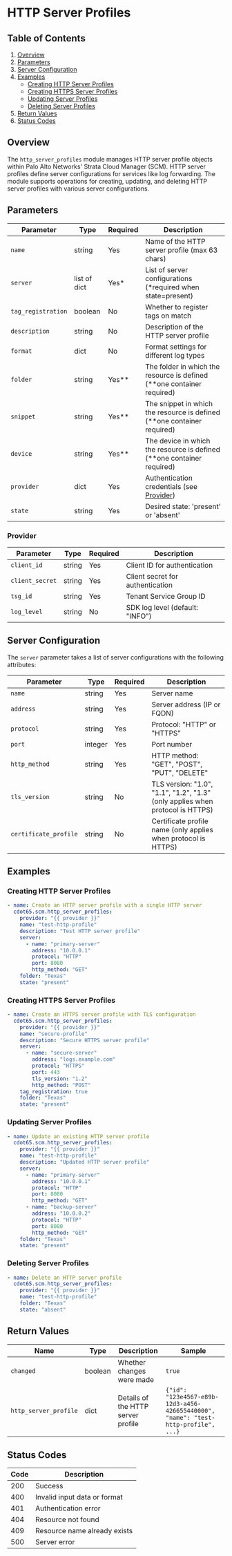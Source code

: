 # HTTP Server Profiles

## Table of Contents

1. [Overview](#overview)
2. [Parameters](#parameters)
3. [Server Configuration](#server-configuration)
4. [Examples](#examples)
   - [Creating HTTP Server Profiles](#creating-http-server-profiles)
   - [Creating HTTPS Server Profiles](#creating-https-server-profiles)
   - [Updating Server Profiles](#updating-server-profiles)
   - [Deleting Server Profiles](#deleting-server-profiles)
5. [Return Values](#return-values)
6. [Status Codes](#status-codes)

## Overview

The `http_server_profiles` module manages HTTP server profile objects within Palo Alto Networks' Strata Cloud Manager (SCM). HTTP server profiles define server configurations for services like log forwarding. The module supports operations for creating, updating, and deleting HTTP server profiles with various server configurations.

## Parameters

| Parameter        | Type           | Required | Description                                                  |
|------------------|----------------|----------|--------------------------------------------------------------|
| `name`           | string         | Yes      | Name of the HTTP server profile (max 63 chars)               |
| `server`         | list of dict   | Yes*     | List of server configurations (*required when state=present) |
| `tag_registration` | boolean      | No       | Whether to register tags on match                            |
| `description`    | string         | No       | Description of the HTTP server profile                       |
| `format`         | dict           | No       | Format settings for different log types                      |
| `folder`         | string         | Yes**    | The folder in which the resource is defined (**one container required) |
| `snippet`        | string         | Yes**    | The snippet in which the resource is defined (**one container required) |
| `device`         | string         | Yes**    | The device in which the resource is defined (**one container required) |
| `provider`       | dict           | Yes      | Authentication credentials (see [Provider](#provider))       |
| `state`          | string         | Yes      | Desired state: 'present' or 'absent'                         |

### Provider

| Parameter       | Type   | Required | Description                        |
|-----------------|--------|----------|------------------------------------|
| `client_id`     | string | Yes      | Client ID for authentication       |
| `client_secret` | string | Yes      | Client secret for authentication   |
| `tsg_id`        | string | Yes      | Tenant Service Group ID            |
| `log_level`     | string | No       | SDK log level (default: "INFO")    |

## Server Configuration

The `server` parameter takes a list of server configurations with the following attributes:

| Parameter            | Type    | Required | Description                                  |
|----------------------|---------|----------|----------------------------------------------|
| `name`               | string  | Yes      | Server name                                  |
| `address`            | string  | Yes      | Server address (IP or FQDN)                  |
| `protocol`           | string  | Yes      | Protocol: "HTTP" or "HTTPS"                  |
| `port`               | integer | Yes      | Port number                                  |
| `http_method`        | string  | Yes      | HTTP method: "GET", "POST", "PUT", "DELETE"  |
| `tls_version`        | string  | No       | TLS version: "1.0", "1.1", "1.2", "1.3" (only applies when protocol is HTTPS) |
| `certificate_profile`| string  | No       | Certificate profile name (only applies when protocol is HTTPS) |

## Examples

### Creating HTTP Server Profiles

<div class="termy">

<!-- termynal -->

```yaml
- name: Create an HTTP server profile with a single HTTP server
  cdot65.scm.http_server_profiles:
    provider: "{{ provider }}"
    name: "test-http-profile"
    description: "Test HTTP server profile"
    server:
      - name: "primary-server"
        address: "10.0.0.1"
        protocol: "HTTP"
        port: 8080
        http_method: "GET"
    folder: "Texas"
    state: "present"
```

</div>

### Creating HTTPS Server Profiles

<div class="termy">

<!-- termynal -->

```yaml
- name: Create an HTTPS server profile with TLS configuration
  cdot65.scm.http_server_profiles:
    provider: "{{ provider }}"
    name: "secure-profile"
    description: "Secure HTTPS server profile"
    server:
      - name: "secure-server"
        address: "logs.example.com"
        protocol: "HTTPS"
        port: 443
        tls_version: "1.2"
        http_method: "POST"
    tag_registration: true
    folder: "Texas"
    state: "present"
```

</div>

### Updating Server Profiles

<div class="termy">

<!-- termynal -->

```yaml
- name: Update an existing HTTP server profile
  cdot65.scm.http_server_profiles:
    provider: "{{ provider }}"
    name: "test-http-profile"
    description: "Updated HTTP server profile"
    server:
      - name: "primary-server"
        address: "10.0.0.1"
        protocol: "HTTP"
        port: 8080
        http_method: "GET"
      - name: "backup-server"
        address: "10.0.0.2"
        protocol: "HTTP"
        port: 8080
        http_method: "GET"
    folder: "Texas"
    state: "present"
```

</div>

### Deleting Server Profiles

<div class="termy">

<!-- termynal -->

```yaml
- name: Delete an HTTP server profile
  cdot65.scm.http_server_profiles:
    provider: "{{ provider }}"
    name: "test-http-profile"
    folder: "Texas"
    state: "absent"
```

</div>

## Return Values

| Name               | Type    | Description                           | Sample                                      |
|--------------------|---------|---------------------------------------|---------------------------------------------|
| `changed`          | boolean | Whether changes were made             | `true`                                      |
| `http_server_profile` | dict  | Details of the HTTP server profile   | `{"id": "123e4567-e89b-12d3-a456-426655440000", "name": "test-http-profile", ...}` |

## Status Codes

| Code | Description                         |
|------|-------------------------------------|
| 200  | Success                             |
| 400  | Invalid input data or format        |
| 401  | Authentication error                |
| 404  | Resource not found                  |
| 409  | Resource name already exists        |
| 500  | Server error                        |